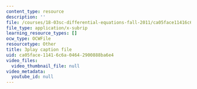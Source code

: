 ```yaml
---
content_type: resource
description: ''
file: /courses/18-03sc-differential-equations-fall-2011/ca05face11416c6a04642900888ba6e4_sZ2qulI6GEk.srt
file_type: application/x-subrip
learning_resource_types: []
ocw_type: OCWFile
resourcetype: Other
title: 3play caption file
uid: ca05face-1141-6c6a-0464-2900888ba6e4
video_files:
  video_thumbnail_file: null
video_metadata:
  youtube_id: null
---
```

